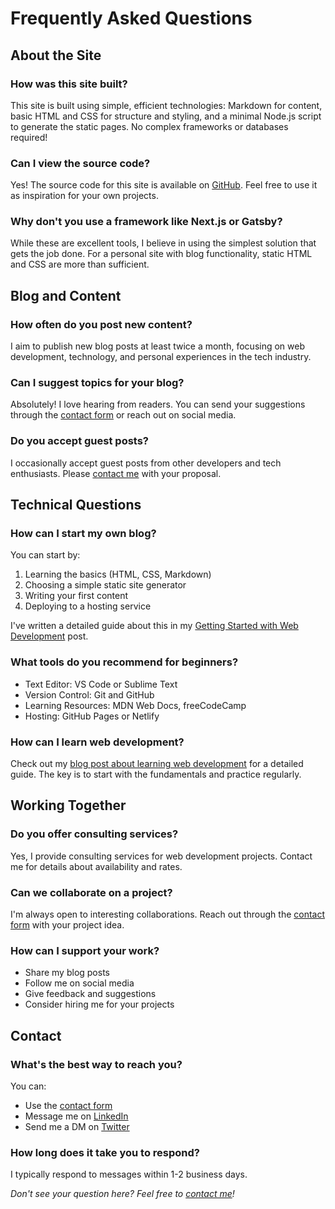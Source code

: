 # Frequently Asked Questions

## About the Site

### How was this site built?
This site is built using simple, efficient technologies: Markdown for content, basic HTML and CSS for structure and styling, and a minimal Node.js script to generate the static pages. No complex frameworks or databases required!

### Can I view the source code?
Yes! The source code for this site is available on [GitHub](https://github.com/yourusername/site). Feel free to use it as inspiration for your own projects.

### Why don't you use a framework like Next.js or Gatsby?
While these are excellent tools, I believe in using the simplest solution that gets the job done. For a personal site with blog functionality, static HTML and CSS are more than sufficient.

## Blog and Content

### How often do you post new content?
I aim to publish new blog posts at least twice a month, focusing on web development, technology, and personal experiences in the tech industry.

### Can I suggest topics for your blog?
Absolutely! I love hearing from readers. You can send your suggestions through the [contact form](/contact) or reach out on social media.

### Do you accept guest posts?
I occasionally accept guest posts from other developers and tech enthusiasts. Please [contact me](/contact) with your proposal.

## Technical Questions

### How can I start my own blog?
You can start by:
1. Learning the basics (HTML, CSS, Markdown)
2. Choosing a simple static site generator
3. Writing your first content
4. Deploying to a hosting service

I've written a detailed guide about this in my [Getting Started with Web Development](/blog/getting-started) post.

### What tools do you recommend for beginners?
- Text Editor: VS Code or Sublime Text
- Version Control: Git and GitHub
- Learning Resources: MDN Web Docs, freeCodeCamp
- Hosting: GitHub Pages or Netlify

### How can I learn web development?
Check out my [blog post about learning web development](/blog/getting-started) for a detailed guide. The key is to start with the fundamentals and practice regularly.

## Working Together

### Do you offer consulting services?
Yes, I provide consulting services for web development projects. Contact me for details about availability and rates.

### Can we collaborate on a project?
I'm always open to interesting collaborations. Reach out through the [contact form](/contact) with your project idea.

### How can I support your work?
- Share my blog posts
- Follow me on social media
- Give feedback and suggestions
- Consider hiring me for your projects

## Contact

### What's the best way to reach you?
You can:
- Use the [contact form](/contact)
- Message me on [LinkedIn](https://linkedin.com/in/yourusername)
- Send me a DM on [Twitter](https://twitter.com/yourusername)

### How long does it take you to respond?
I typically respond to messages within 1-2 business days.

*Don't see your question here? Feel free to [contact me](/contact)!* 